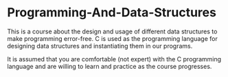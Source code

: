 # Programming-And-Data-Structures
This is a course about the design and usage of different data structures to make programming  error-free.  C is used as the programming language for designing  data structures and instantiating them in our programs. 

It is assumed that you are comfortable (not expert) with the C programming language and are willing to learn and practice as the course progresses. 
